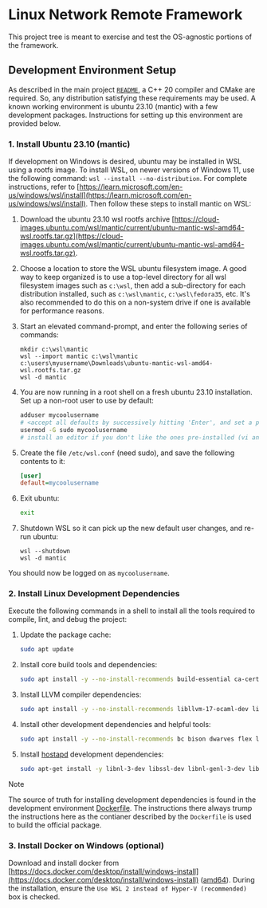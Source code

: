 # Linux Network Remote Framework

This project tree is meant to exercise and test the OS-agnostic portions of the framework.

## Development Environment Setup

As described in the main project [`README`](/README.md), a C++ 20 compiler and CMake are required. So, any distribution satisfying these requirements may be used. A known working environment is ubuntu 23.10 (mantic) with a few development packages. Instructions for setting up this environment are provided below.

### 1. Install Ubuntu 23.10 (mantic)

If development on Windows is desired, ubuntu may be installed in WSL using a rootfs image. To install WSL, on newer versions of Windows 11, use the following command: `wsl --install --no-distribution`. For complete instructions, refer to [https://learn.microsoft.com/en-us/windows/wsl/install](https://learn.microsoft.com/en-us/windows/wsl/install). Then follow these steps to install mantic on WSL:

1. Download the ubuntu 23.10 wsl rootfs archive [https://cloud-images.ubuntu.com/wsl/mantic/current/ubuntu-mantic-wsl-amd64-wsl.rootfs.tar.gz](https://cloud-images.ubuntu.com/wsl/mantic/current/ubuntu-mantic-wsl-amd64-wsl.rootfs.tar.gz).

2. Choose a location to store the WSL ubuntu filesystem image. A good way to keep organized is to use a top-level directory for all wsl filesystem images such as `c:\wsl`, then add a sub-directory for each distribution installed, such as `c:\wsl\mantic`, `c:\wsl\fedora35`, etc. It's also recommended to do this on a non-system drive if one is available for performance reasons.

3. Start an elevated command-prompt, and enter the following series of commands:

    ```Shell
    mkdir c:\wsl\mantic
    wsl --import mantic c:\wsl\mantic c:\users\myusername\Downloads\ubuntu-mantic-wsl-amd64-wsl.rootfs.tar.gz
    wsl -d mantic
    ```

4. You are now running in a root shell on a fresh ubuntu 23.10 installation. Set up a non-root user to use by default:

    ```bash
    adduser mycoolusername
    # <accept all defaults by successively hitting 'Enter', and set a password>
    usermod -G sudo mycoolusername
    # install an editor if you don't like the ones pre-installed (vi and nano are available out of the box)
    ```

5. Create the file `/etc/wsl.conf` (need sudo), and save the following contents to it:

    ```ini
    [user]
    default=mycoolusername
    ```

6. Exit ubuntu:

    ```bash
    exit
    ```

7. Shutdown WSL so it can pick up the new default user changes, and re-run ubuntu:

    ```Shell
    wsl --shutdown
    wsl -d mantic
    ```

You should now be logged on as `mycoolusername`.

### 2. Install Linux Development Dependencies

Execute the following commands in a shell to install all the tools required to compile, lint, and debug the project:

1. Update the package cache:

    ```bash
    sudo apt update
    ```

2. Install core build tools and dependencies:

    ```bash
    sudo apt install -y --no-install-recommends build-essential ca-certificates cmake curl dotnet7 git gnupg linux-libc-dev ninja-build pkg-config tar unzip zip libnl-3-200-dbg libnl-3-dev libssl-dev libnl-genl-3-dev libdbus-c++-dev libnl-route-3-dev clang-17 clang-tools-17 clang-format-17 clangd-17 clang-tidy-17 lldb-17 lld-17 libbolt-17-dev bolt-17 libunwind-17-dev
    ```

3. Install LLVM compiler dependencies:

    ```bash
    sudo apt install -y --no-install-recommends libllvm-17-ocaml-dev libllvm17 llvm-17 llvm-17-dev llvm-17-doc llvm-17-examples llvm-17-runtime clang-17 clang-tools-17 clang-17-doc libclang-common-17-dev libclang-17-dev libclang1-17 clang-format-17 python3-clang-17 clangd-17 clang-tidy-17 libclang-rt-17-dev libpolly-17-dev libfuzzer-17-dev lldb-17 lld-17 libc++-17-dev libc++abi-17-dev libomp-17-dev libclc-17-dev libunwind-17-dev libmlir-17-dev mlir-17-tools libbolt-17-dev bolt-17 flang-17 libclang-rt-17-dev-wasm32 libclang-rt-17-dev-wasm64 libc++-17-dev-wasm32 libc++abi-17-dev-wasm32 libclang-rt-17-dev-wasm32 libclang-rt-17-dev-wasm64
    ```

4. Install other development dependencies and helpful tools:

    ```bash
    sudo apt install -y --no-install-recommends bc bison dwarves flex libelf-dev dos2unix file gnupg2 iproute2 mtools neofetch rsync ssh sudo emacs gdb kmod nano policycoreutils-python-utils python-is-python3 vim
    ```

5. Install [hostapd](git://w1.fi/hostap.git) development dependencies:

    ```bash
    sudo apt-get install -y libnl-3-dev libssl-dev libnl-genl-3-dev libnl-3-dev libdbus-c++-dev libnl-route-3-dev flex bison dwarves libelf-dev bc
    ```

> [!NOTE]
> The source of truth for installing development dependencies is found in the development environment [Dockerfile](/.docker/netremote-dev/Dockerfile). The instructions there always trump the instructions here as the contianer described by the `Dockerfile` is used to build the official package.

### 3. Install Docker on Windows (optional)

Download and install docker from [https://docs.docker.com/desktop/install/windows-install](https://docs.docker.com/desktop/install/windows-install) ([amd64](https://desktop.docker.com/win/main/amd64/Docker%20Desktop%20Installer.exe)). During the installation, ensure the `Use WSL 2 instead of Hyper-V (recommended)` box is checked.
